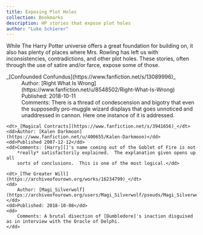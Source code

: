 ```yaml
---
title: Exposing Plot Holes
collection: Bookmarks
description: HP stories that expose plot holes
author: "Luke Schierer"
---
```


While The Harry Potter universe offers a great foundation for building on, it also has plenty
of places where Mrs. Rowling has left us with inconsistencies, contradictions, and other plot
holes. These stories, often through the use of satire and/or farce, expose some of those.

<dl>
    <dt>_[Confounded Confundus](https://www.fanfiction.net/s/13089996)_</dt>
    <dd>Author: [Right What Is Wrong](https://www.fanfiction.net/u/8548502/Right-What-Is-Wrong)</dd>
    <dd>Published: 2018-10-11</dd>
    <dd>Comments: There is a thread of condescension and bigotry that even the supposedly pro-muggle
        wizard displays that goes unnoticed and unaddressed in cannon.  Here one instance of it is addressed.</dd>

    <dt>_[Magical Contracts](https://www.fanfiction.net/s/3941656)_</dt>
    <dd>Author: [Kalen Darkmoon](https://www.fanfiction.net/u/400655/Kalen-Darkmoon)</dd>
    <dd>Published 2007-12-12</dd>
    <dd>Comments: [Harry][]'s name coming out of the Goblet of Fire is not
        *really* satisfactorily explained.  The explanation given opens up all
        sorts of conclusions.  This is one of the most logical.</dd>

    <dt>_[The Greater Will](https://archiveofourown.org/works/16234799)_</dt>
    <dd>
        Author: [Magi_Silverwolf](https://archiveofourown.org/users/Magi_Silverwolf/pseuds/Magi_Silverwolf)
    </dd>
    <dd>Published: 2018-10-08</dd>
    <dd>
        Comments: A brutal disection of [Dumbledore]'s inaction disguised as in interview with the Oracle of Delphi.
    </dd>

</dl>

[Harry]: /Harrypedia/people/Potter/Harry_James/
[Dumbledore]: /Harrypedia/people/Dumbledore/Albus_Percival_Wulfric_Brian/
